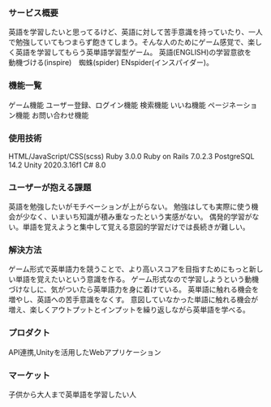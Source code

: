 ### サービス概要
英語を学習したいと思ってるけど、英語に対して苦手意識を持っていたり、一人で勉強していてもつまらず飽きてしまう。そんな人のためにゲーム感覚で、楽しく英語を学習してもらう英単語学習型ゲーム。
英語(ENGLISH)の学習意欲を　動機づける(inspire)　蜘蛛(spider)
ENspider(インスパイダー)。

### 機能一覧
ゲーム機能
ユーザー登録、ログイン機能
検索機能
いいね機能
ページネーション機能
お問い合わせ機能

### 使用技術
HTML/JavaScript/CSS(scss)
Ruby 3.0.0
Ruby on Rails 7.0.2.3
PostgreSQL 14.2
Unity 2020.3.16f1
C# 8.0

### ユーザーが抱える課題
英語を勉強したいがモチベーションが上がらない。
勉強はしても実際に使う機会が少なく、いまいち知識が積み重なったという実感がない。
偶発的学習がない。単語を覚えようと集中して覚える意図的学習だけでは長続きが難しい。

### 解決方法
ゲーム形式で英単語力を競うことで、より高いスコアを目指すためにもっと新しい単語を覚えたいという意識を作る。
ゲーム形式なので学習しようという動機づけなしに、気がついたら英単語力を身に着けている。
英単語に触れる機会を増やし、英語への苦手意識をなくす。
意図していなかった単語に触れる機会が増え、楽しくアウトプットとインプットを繰り返しながら英単語を学べる。

### プロダクト
API連携,Unityを活用したWebアプリケーション

### マーケット
子供から大人まで英単語を学習したい人
